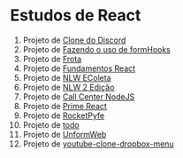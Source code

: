 # Estudos de React

1. Projeto de [Clone do Discord](https://github.com/glaubermarcelino/react/tree/master/clone-discord)
2. Projeto de [Fazendo o uso de formHooks](https://github.com/glaubermarcelino/react/tree/master/formhook)
3. Projeto de [Frota](https://github.com/glaubermarcelino/react/tree/master/frota)
4. Projeto de [Fundamentos React](https://github.com/glaubermarcelino/react/tree/master/fundamentos-react)
5. Projeto de [NLW EColeta](https://github.com/glaubermarcelino/react/tree/master/nextlevelweek)
6. Projeto de [NLW 2 Edição](https://github.com/glaubermarcelino/react/tree/master/nlw_2edicao)
7. Projeto de [Call Center NodeJS](https://github.com/glaubermarcelino/react/tree/master/node_websocket_react)
8. Projeto de [Prime React](https://github.com/glaubermarcelino/react/tree/master/prime-react)
9. Projeto de [RocketPyfe](https://github.com/glaubermarcelino/react/tree/master/rocketpyfe)
10. Projeto de [todo](https://github.com/glaubermarcelino/react/tree/master/todo)
11. Projeto de [UnformWeb](https://github.com/glaubermarcelino/react/tree/master/unformweb)
12. Projeto de [youtube-clone-dropbox-menu](https://github.com/glaubermarcelino/react/tree/master/youtube-clone-dropbox-menu)
